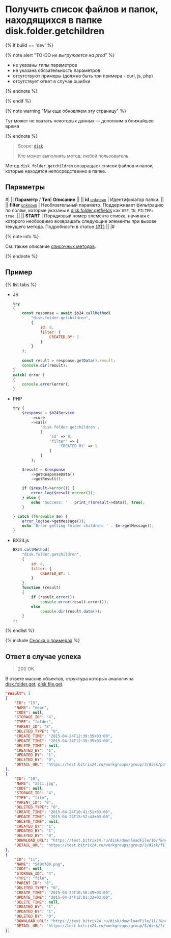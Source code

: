# Получить список файлов и папок, находящихся в папке disk.folder.getchildren

{% if build == 'dev' %}

{% note alert "TO-DO _не выгружается на prod_" %}

- не указаны типы параметров
- не указана обязательность параметров
- отсутствуют примеры (должно быть три примера - curl, js, php)
- отсутствует ответ в случае ошибки

{% endnote %}

{% endif %}

{% note warning "Мы еще обновляем эту страницу" %}

Тут может не хватать некоторых данных — дополним в ближайшее время

{% endnote %}

> Scope: [`disk`](../../scopes/permissions.md)
>
> Кто может выполнять метод: любой пользователь

Метод `disk.folder.getchildren` возвращает список файлов и папок, которые находятся непосредственно в папке.

## Параметры

#|
||  **Параметр** / **Тип**| **Описание** ||
|| **id**
[`unknown`](../../data-types.md) | Идентификатор папки. ||
|| **filter**
[`unknown`](../../data-types.md) |  Необязательный параметр. Поддерживает фильтрацию по полям, которые указаны в [disk.folder.getfields](./disk-folder-get-fields.md) как `USE_IN_FILTER: true`. ||
|| **START** | Порядковый номер элемента списка, начиная с которого необходимо возвращать следующие элементы при вызове текущего метода. Подробности в статье [{#T}](../../../settings/how-to-call-rest-api/list-methods-pecularities.md) ||
|#

{% note info %}

Cм. также описание [списочных методов](../../../settings/how-to-call-rest-api/list-methods-pecularities.md).

{% endnote %}

## Пример

{% list tabs %}

- JS


    ```js
    try
    {
    	const response = await $b24.callMethod(
    		"disk.folder.getchildren",
    		{
    			id: 8,
    			filter: {
    				CREATED_BY: 1
    			}
    		}
    	);
    	
    	const result = response.getData().result;
    	console.dir(result);
    }
    catch( error )
    {
    	console.error(error);
    }
    ```

- PHP


    ```php
    try {
        $response = $b24Service
            ->core
            ->call(
                'disk.folder.getchildren',
                [
                    'id' => 8,
                    'filter' => [
                        'CREATED_BY' => 1
                    ]
                ]
            );
    
        $result = $response
            ->getResponseData()
            ->getResult();
    
        if ($result->error()) {
            error_log($result->error());
        } else {
            echo 'Success: ' . print_r($result->data(), true);
        }
    
    } catch (Throwable $e) {
        error_log($e->getMessage());
        echo 'Error getting folder children: ' . $e->getMessage();
    }
    ```

- BX24.js

    ```js
    BX24.callMethod(
        "disk.folder.getchildren",
        {
            id: 8,
            filter: {
                CREATED_BY: 1
            }
        },
        function (result)
        {
            if (result.error())
                console.error(result.error());
            else
                console.dir(result.data());
        }
    );
    ```

{% endlist %}

{% include [Сноска о примерах](../../../_includes/examples.md) %}

## Ответ в случае успеха

> 200 OK

В ответе массив объектов, структура которых аналогична [disk.folder.get](./disk-folder-get.md), [disk.file.get](../file/disk-file-get.md).

```json
"result": [
{
    "ID": "13",
    "NAME": "near",
    "CODE": null,
    "STORAGE_ID": "4",
    "TYPE": "folder",
    "PARENT_ID": "8",
    "DELETED_TYPE": "0",
    "CREATE_TIME": "2015-04-24T12:39:35+03:00",
    "UPDATE_TIME": "2015-04-24T12:39:35+03:00",
    "DELETE_TIME": null,
    "CREATED_BY": "1",
    "UPDATED_BY": "1",
    "DELETED_BY": "0",
    "DETAIL_URL": "https://test.bitrix24.ru/workgroups/group/3/disk/path/near/"
},
{
    "ID": "10",
    "NAME": "2511.jpg",
    "CODE": null,
    "STORAGE_ID": "4",
    "TYPE": "file",
    "PARENT_ID": "8",
    "DELETED_TYPE": "0",
    "CREATE_TIME": "2015-04-24T10:41:51+03:00",
    "UPDATE_TIME": "2015-04-24T15:52:43+03:00",
    "DELETE_TIME": null,
    "CREATED_BY": "1",
    "UPDATED_BY": "1",
    "DELETED_BY": "0",
    "DOWNLOAD_URL": "https://test.bitrix24.ru/disk/downloadFile/10/?&ncc=1&filename=2511.jpg&auth=******",
    "DETAIL_URL": "https://test.bitrix24.ru/workgroups/group/3/disk/file/2511.jpg"
},
{
    "ID": "11",
    "NAME": "549x700.png",
    "CODE": null,
    "STORAGE_ID": "4",
    "TYPE": "file",
    "PARENT_ID": "8",
    "DELETED_TYPE": "0",
    "CREATE_TIME": "2015-04-24T10:58:49+03:00",
    "UPDATE_TIME": "2015-04-24T12:01:32+03:00",
    "DELETE_TIME": null,
    "CREATED_BY": "1",
    "UPDATED_BY": "1",
    "DELETED_BY": "0",
    "DOWNLOAD_URL": "https://test.bitrix24.ru/disk/downloadFile/11/?&ncc=1&filename=549x700.png&auth=******",
    "DETAIL_URL": "https://test.bitrix24.ru/workgroups/group/3/disk/file/549x700.png"
}]
```